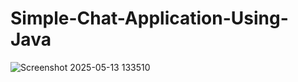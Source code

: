# Simple-Chat-Application-Using-Java
![Screenshot 2025-05-13 133510](https://github.com/user-attachments/assets/5bec4fe9-6682-433f-ba2a-151ced4146cc)


